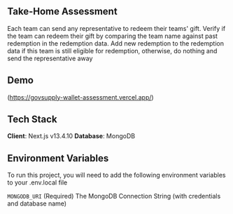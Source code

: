 ## Take-Home Assessment

Each team can send any representative to redeem their teams' gift. Verify if the team can redeem their gift by comparing the team name against past redemption in the redemption data.
Add new redemption to the redemption data if this team is still eligible for redemption, otherwise, do nothing and send the representative away


## Demo

(https://govsupply-wallet-assessment.vercel.app/)


## Tech Stack

**Client**: Next.js v13.4.10
**Database**: MongoDB


## Environment Variables
To run this project, you will need to add the following environment variables to your .env.local file

`MONGODB_URI` (Required) The MongoDB Connection String (with credentials and database name)
